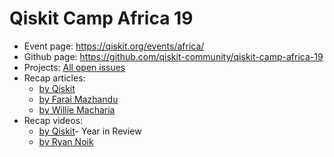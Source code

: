 # Qiskit Camp Africa 19

- Event page: https://qiskit.org/events/africa/
- Github page: https://github.com/qiskit-community/qiskit-camp-africa-19
- Projects: [All open issues](https://github.com/qiskit-community/qiskit-camp-africa-19/issues)
- Recap articles: 
  - [by Qiskit](https://medium.com/qiskit/recap-2019-qiskit-camp-africa-d30020ea859d)
  - [by Farai Mazhandu](https://medium.com/@faraimazhandu/qiskit-camp-africa-2019-personal-reflections-3b347dd71df8)
  - [by Willie Macharia](https://medium.com/@williengangamacharia/qiskit-camp-africa-experience-ba7d93419986)
- Recap videos:
  - [by Qiskit](https://www.youtube.com/watch?v=9lfDksVdATw)- Year in Review
  - [by Ryan Noik](https://www.youtube.com/watch?v=JAUaoDBuCU8)

